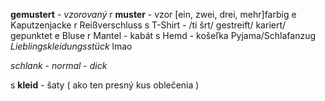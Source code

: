 **gemustert** - *vzorovaný*
r **muster** - vzor
[ein, zwei, drei, mehr]farbig
e Kaputzenjacke
r Reißverschluss
s T-Shirt - /tí šrt/
gestreift/ kariert/ gepunktet
e Bluse
r Mantel - kabát
s Hemd   - košeľka
Pyjama/Schlafanzug
*Lieblingskleidungsstück* lmao

*schlank* - *normal* - *dick*

s **kleid** - šaty ( ako ten presný kus oblečenia )
